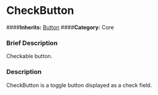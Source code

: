 #  CheckButton  
####**Inherits:** [Button](class_button)
####**Category:** Core

###  Brief Description  
Checkable button.

###  Description  
CheckButton is a toggle button displayed as a check field.
